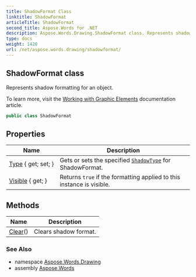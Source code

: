```yaml
---
title: ShadowFormat Class
linktitle: ShadowFormat
articleTitle: ShadowFormat
second_title: Aspose.Words for .NET
description: Aspose.Words.Drawing.ShadowFormat class. Represents shadow formatting for an object in C#.
type: docs
weight: 1420
url: /net/aspose.words.drawing/shadowformat/
---
```

## ShadowFormat class

Represents shadow formatting for an object.

To learn more, visit the [Working with Graphic Elements](https://docs.aspose.com/words/net/working-with-graphic-elements/) documentation article.

```csharp
public class ShadowFormat
```

## Properties

| Name | Description |
| --- | --- |
| [Type](../../aspose.words.drawing/shadowformat/type/) { get; set; } | Gets or sets the specified [`ShadowType`](../shadowtype/) for ShadowFormat. |
| [Visible](../../aspose.words.drawing/shadowformat/visible/) { get; } | Returns `true` if the formatting applied to this instance is visible. |

## Methods

| Name | Description |
| --- | --- |
| [Clear](../../aspose.words.drawing/shadowformat/clear/)() | Clears shadow format. |

### See Also

* namespace [Aspose.Words.Drawing](../../aspose.words.drawing/)
* assembly [Aspose.Words](../../)
